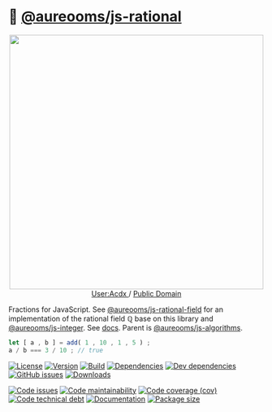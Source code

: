 :pizza: [@aureooms/js-rational](https://make-github-pseudonymous-again.github.io/js-rational)
==

<p align="center">
<a href="https://commons.wikimedia.org/wiki/File:Cake_fractions.svg">
<img alt="" src="https://upload.wikimedia.org/wikipedia/commons/4/4f/Cake_fractions.svg" width="500">
</a><br/>
<a href="https://commons.wikimedia.org/w/index.php?title=User:Acdx">
User:Acdx
</a>
/
<a href="https://en.wikipedia.org/wiki/Public_domain">Public Domain</a>
</p>


Fractions for JavaScript.
See
[@aureooms/js-rational-field](https://make-github-pseudonymous-again.github.io/js-rational-field)
for an implementation of the rational field ℚ base on this library
and
[@aureooms/js-integer](https://make-github-pseudonymous-again.github.io/js-integer).
See [docs](https://make-github-pseudonymous-again.github.io/js-rational).
Parent is [@aureooms/js-algorithms](https://github.com/aureooms/js-algorithms).

```js
let [ a , b ] = add( 1 , 10 , 1 , 5 ) ;
a / b === 3 / 10 ; // true
```

[![License](https://img.shields.io/github/license/aureooms/js-rational.svg)](https://raw.githubusercontent.com/aureooms/js-rational/main/LICENSE)
[![Version](https://img.shields.io/npm/v/@aureooms/js-rational.svg)](https://www.npmjs.org/package/@aureooms/js-rational)
[![Build](https://img.shields.io/travis/aureooms/js-rational/main.svg)](https://travis-ci.com/aureooms/js-rational/branches)
[![Dependencies](https://img.shields.io/david/aureooms/js-rational.svg)](https://david-dm.org/aureooms/js-rational)
[![Dev dependencies](https://img.shields.io/david/dev/aureooms/js-rational.svg)](https://david-dm.org/aureooms/js-rational?type=dev)
[![GitHub issues](https://img.shields.io/github/issues/aureooms/js-rational.svg)](https://github.com/aureooms/js-rational/issues)
[![Downloads](https://img.shields.io/npm/dm/@aureooms/js-rational.svg)](https://www.npmjs.org/package/@aureooms/js-rational)

[![Code issues](https://img.shields.io/codeclimate/issues/aureooms/js-rational.svg)](https://codeclimate.com/github/aureooms/js-rational/issues)
[![Code maintainability](https://img.shields.io/codeclimate/maintainability/aureooms/js-rational.svg)](https://codeclimate.com/github/aureooms/js-rational/trends/churn)
[![Code coverage (cov)](https://img.shields.io/codecov/c/gh/aureooms/js-rational/main.svg)](https://codecov.io/gh/aureooms/js-rational)
[![Code technical debt](https://img.shields.io/codeclimate/tech-debt/aureooms/js-rational.svg)](https://codeclimate.com/github/aureooms/js-rational/trends/technical_debt)
[![Documentation](https://make-github-pseudonymous-again.github.io/js-rational/badge.svg)](https://make-github-pseudonymous-again.github.io/js-rational/source.html)
[![Package size](https://img.shields.io/bundlephobia/minzip/@aureooms/js-rational)](https://bundlephobia.com/result?p=@aureooms/js-rational)
